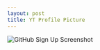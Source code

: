 ```yaml
---
layout: post
title: YT Profile Picture
---
```


![GitHub Sign Up Screenshot]({{site.baseurl}}/images/unnamed.jpg "GitHub Sign Up Screenshot")

